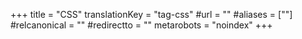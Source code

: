 +++
title = "CSS"
translationKey = "tag-css"
#url = ""
#aliases = [""]
#relcanonical = ""
#redirectto = ""
metarobots = "noindex"
+++
